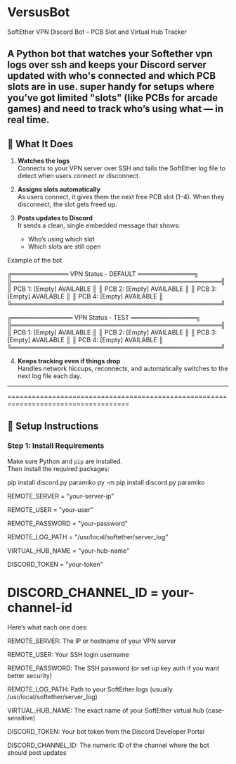 # VersusBot
SoftEther VPN Discord Bot – PCB Slot and Virtual Hub Tracker

A Python bot that watches your Softether vpn logs over ssh and keeps your Discord server updated with who's connected and which PCB slots are in use. super handy for setups where you’ve got limited "slots" (like PCBs for arcade games) and need to track who’s using what — in real time.
---

## 🔧 What It Does

1. **Watches the logs**  
   Connects to your VPN server over SSH and tails the SoftEther log file to detect when users connect or disconnect.

2. **Assigns slots automatically**  
   As users connect, it gives them the next free PCB slot (1–4). When they disconnect, the slot gets freed up.

3. **Posts updates to Discord**  
   It sends a clean, single embedded message that shows:
   - Who’s using which slot
   - Which slots are still open

Example of the bot

╔═════════════ VPN Status - DEFAULT ═════════════╗
╠════════════════════════════════════════════════╣
║ PCB 1: [Empty]                    AVAILABLE ║
║ PCB 2: [Empty]                    AVAILABLE ║
║ PCB 3: [Empty]                    AVAILABLE ║
║ PCB 4: [Empty]                    AVAILABLE ║
╚════════════════════════════════════════════════╝

╔══════════════ VPN Status - TEST ═══════════════╗
╠════════════════════════════════════════════════╣
║ PCB 1: [Empty]                    AVAILABLE ║
║ PCB 2: [Empty]                    AVAILABLE ║
║ PCB 3: [Empty]                    AVAILABLE ║
║ PCB 4: [Empty]                    AVAILABLE ║
╚════════════════════════════════════════════════╝ 


4. **Keeps tracking even if things drop**  
   Handles network hiccups, reconnects, and automatically switches to the next log file each day.

---
====================================================================================
## 🚀 Setup Instructions

### Step 1: Install Requirements

Make sure Python and `pip` are installed.  
Then install the required packages:


pip install discord.py paramiko
py -m pip install discord.py paramiko

REMOTE_SERVER = "your-server-ip"

REMOTE_USER = "your-user"

REMOTE_PASSWORD = "your-password"

REMOTE_LOG_PATH = "/usr/local/softether/server_log"

VIRTUAL_HUB_NAME = "your-hub-name"

DISCORD_TOKEN = "your-token"

DISCORD_CHANNEL_ID = your-channel-id
=================================================

Here’s what each one does:

REMOTE_SERVER: The IP or hostname of your VPN server

REMOTE_USER: Your SSH login username

REMOTE_PASSWORD: The SSH password (or set up key auth if you want better security)

REMOTE_LOG_PATH: Path to your SoftEther logs (usually /usr/local/softether/server_log)

VIRTUAL_HUB_NAME: The exact name of your SoftEther virtual hub (case-sensitive)

DISCORD_TOKEN: Your bot token from the Discord Developer Portal

DISCORD_CHANNEL_ID: The numeric ID of the channel where the bot should post updates
